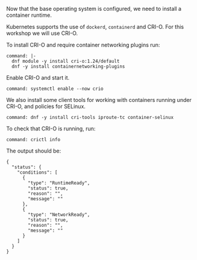 Now that the base operating system is configured, we need to install a
container runtime.

Kubernetes supports the use of `dockerd`, `containerd` and CRI-O. For this
workshop we will use CRI-O.

To install CRI-O and require container networking plugins run:

```terminal:execute-all
command: |-
  dnf module -y install cri-o:1.24/default
  dnf -y install containernetworking-plugins
```

Enable CRI-O and start it.

```terminal:execute-all
command: systemctl enable --now crio
```

We also install some client tools for working with containers running under
CRI-O, and policies for SELinux.

```terminal:execute-all
command: dnf -y install cri-tools iproute-tc container-selinux
```

To check that CRI-O is running, run:

```terminal:execute
command: crictl info
```

The output should be:

```
{
  "status": {
    "conditions": [
      {
        "type": "RuntimeReady",
        "status": true,
        "reason": "",
        "message": ""
      },
      {
        "type": "NetworkReady",
        "status": true,
        "reason": "",
        "message": ""
      }
    ]
  }
}
```
